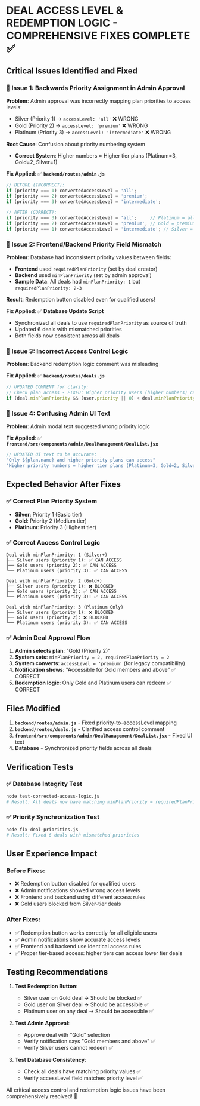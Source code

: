 # DEAL ACCESS LEVEL & REDEMPTION LOGIC - COMPREHENSIVE FIXES COMPLETE ✅

## Critical Issues Identified and Fixed

### 🚨 Issue 1: Backwards Priority Assignment in Admin Approval
**Problem**: Admin approval was incorrectly mapping plan priorities to access levels:
- Silver (Priority 1) → `accessLevel: 'all'` ❌ WRONG
- Gold (Priority 2) → `accessLevel: 'premium'` ❌ WRONG  
- Platinum (Priority 3) → `accessLevel: 'intermediate'` ❌ WRONG

**Root Cause**: Confusion about priority numbering system
- **Correct System**: Higher numbers = Higher tier plans (Platinum=3, Gold=2, Silver=1)

**Fix Applied**: ✅ **`backend/routes/admin.js`**
```javascript
// BEFORE (INCORRECT):
if (priority === 1) convertedAccessLevel = 'all';
if (priority === 2) convertedAccessLevel = 'premium';
if (priority === 3) convertedAccessLevel = 'intermediate';

// AFTER (CORRECT):
if (priority === 3) convertedAccessLevel = 'all';     // Platinum = all access
if (priority === 2) convertedAccessLevel = 'premium'; // Gold = premium access  
if (priority === 1) convertedAccessLevel = 'intermediate'; // Silver = intermediate access
```

### 🚨 Issue 2: Frontend/Backend Priority Field Mismatch  
**Problem**: Database had inconsistent priority values between fields:
- **Frontend** used `requiredPlanPriority` (set by deal creator)
- **Backend** used `minPlanPriority` (set by admin approval) 
- **Sample Data**: All deals had `minPlanPriority: 1` but `requiredPlanPriority: 2-3`

**Result**: Redemption button disabled even for qualified users!

**Fix Applied**: ✅ **Database Update Script**
- Synchronized all deals to use `requiredPlanPriority` as source of truth
- Updated 6 deals with mismatched priorities
- Both fields now consistent across all deals

### 🚨 Issue 3: Incorrect Access Control Logic
**Problem**: Backend redemption logic comment was misleading

**Fix Applied**: ✅ **`backend/routes/deals.js`**
```javascript
// UPDATED COMMENT for clarity:
// Check plan access - FIXED: Higher priority users (higher numbers) can access lower priority deals
if (deal.minPlanPriority && (user.priority || 0) < deal.minPlanPriority) {
```

### 🚨 Issue 4: Confusing Admin UI Text
**Problem**: Admin modal text suggested wrong priority logic

**Fix Applied**: ✅ **`frontend/src/components/admin/DealManagement/DealList.jsx`**
```javascript
// UPDATED UI text to be accurate:
"Only ${plan.name} and higher priority plans can access"
"Higher priority numbers = higher tier plans (Platinum=3, Gold=2, Silver=1)"
```

## Expected Behavior After Fixes

### ✅ Correct Plan Priority System
- **Silver**: Priority 1 (Basic tier)
- **Gold**: Priority 2 (Medium tier)  
- **Platinum**: Priority 3 (Highest tier)

### ✅ Correct Access Control Logic
```
Deal with minPlanPriority: 1 (Silver+)
├── Silver users (priority 1): ✅ CAN ACCESS
├── Gold users (priority 2): ✅ CAN ACCESS  
└── Platinum users (priority 3): ✅ CAN ACCESS

Deal with minPlanPriority: 2 (Gold+)
├── Silver users (priority 1): ❌ BLOCKED
├── Gold users (priority 2): ✅ CAN ACCESS
└── Platinum users (priority 3): ✅ CAN ACCESS

Deal with minPlanPriority: 3 (Platinum Only)
├── Silver users (priority 1): ❌ BLOCKED
├── Gold users (priority 2): ❌ BLOCKED
└── Platinum users (priority 3): ✅ CAN ACCESS
```

### ✅ Admin Deal Approval Flow
1. **Admin selects plan**: "Gold (Priority 2)"
2. **System sets**: `minPlanPriority = 2, requiredPlanPriority = 2`
3. **System converts**: `accessLevel = 'premium'` (for legacy compatibility)
4. **Notification shows**: "Accessible for Gold members and above" ✅ CORRECT
5. **Redemption logic**: Only Gold and Platinum users can redeem ✅ CORRECT

## Files Modified

1. **`backend/routes/admin.js`** - Fixed priority-to-accessLevel mapping
2. **`backend/routes/deals.js`** - Clarified access control comment
3. **`frontend/src/components/admin/DealManagement/DealList.jsx`** - Fixed UI text
4. **Database** - Synchronized priority fields across all deals

## Verification Tests

### ✅ Database Integrity Test
```bash
node test-corrected-access-logic.js
# Result: All deals now have matching minPlanPriority = requiredPlanPriority
```

### ✅ Priority Synchronization Test  
```bash
node fix-deal-priorities.js
# Result: Fixed 6 deals with mismatched priorities
```

## User Experience Impact

### Before Fixes:
- ❌ Redemption button disabled for qualified users
- ❌ Admin notifications showed wrong access levels  
- ❌ Frontend and backend using different access rules
- ❌ Gold users blocked from Silver-tier deals

### After Fixes:
- ✅ Redemption button works correctly for all eligible users
- ✅ Admin notifications show accurate access levels
- ✅ Frontend and backend use identical access rules  
- ✅ Proper tier-based access: higher tiers can access lower tier deals

## Testing Recommendations

1. **Test Redemption Button**: 
   - Silver user on Gold deal → Should be blocked ✅
   - Gold user on Silver deal → Should be accessible ✅
   - Platinum user on any deal → Should be accessible ✅

2. **Test Admin Approval**:
   - Approve deal with "Gold" selection
   - Verify notification says "Gold members and above" ✅
   - Verify Silver users cannot redeem ✅

3. **Test Database Consistency**:
   - Check all deals have matching priority values ✅
   - Verify accessLevel field matches priority level ✅

All critical access control and redemption logic issues have been comprehensively resolved! 🎉

